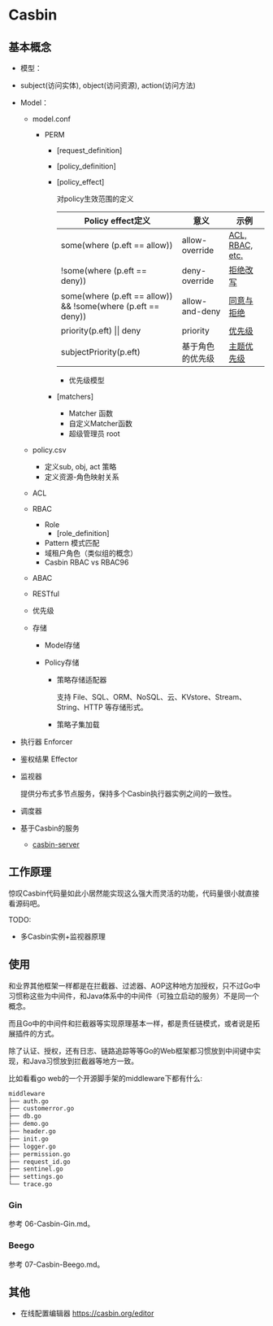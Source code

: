 # Casbin

## 基本概念

+ 模型：
  
+ subject(访问实体), object(访问资源), action(访问方法)
  
+ Model：
  + model.conf

    + PERM

      + [request_definition]

      + [policy_definition]

      + [policy_effect]

        对policy生效范围的定义

        | Policy effect定义                                            | 意义             | 示例                                                         |
        | ------------------------------------------------------------ | ---------------- | ------------------------------------------------------------ |
        | some(where (p.eft == allow))                                 | allow-override   | [ACL, RBAC, etc.](https://casbin.org/zh/docs/supported-models#examples) |
        | !some(where (p.eft == deny))                                 | deny-override    | [拒绝改写](https://casbin.org/zh/docs/supported-models#examples) |
        | some(where (p.eft == allow)) && !some(where (p.eft == deny)) | allow-and-deny   | [同意与拒绝](https://casbin.org/zh/docs/supported-models#examples) |
        | priority(p.eft) \|\| deny                                    | priority         | [优先级](https://casbin.org/zh/docs/supported-models#examples) |
        | subjectPriority(p.eft)                                       | 基于角色的优先级 | [主题优先级](https://casbin.org/zh/docs/supported-models#examples) |

        + 优先级模型

      + [matchers]

        + Matcher 函数
        + 自定义Matcher函数
        + 超级管理员 root

  + policy.csv

    + 定义sub, obj, act 策略
    + 定义资源-角色映射关系

  + ACL

  + RBAC
    + Role
      + [role_definition]
    + Pattern 模式匹配
    + 域租户角色（类似组的概念）
    + Casbin RBAC vs RBAC96
  + ABAC

  + RESTful

  + 优先级

  + 存储

    + Model存储

    + Policy存储

      + 策略存储适配器

        支持 File、SQL、ORM、NoSQL、云、KVstore、Stream、String、HTTP 等存储形式。

      + 策略子集加载

+ 执行器 Enforcer

+ 鉴权结果 Effector

+ 监视器

  提供分布式多节点服务，保持多个Casbin执行器实例之间的一致性。

+ 调度器

+ 基于Casbin的服务
  
  + [casbin-server](https://github.com/casbin/casbin-server)



## 工作原理

惊叹Casbin代码量如此小居然能实现这么强大而灵活的功能，代码量很小就直接看源码吧。

TODO:

+ 多Casbin实例+监视器原理



## 使用

和业界其他框架一样都是在拦截器、过滤器、AOP这种地方加授权，只不过Go中习惯称这些为中间件，和Java体系中的中间件（可独立启动的服务）不是同一个概念。

而且Go中的中间件和拦截器等实现原理基本一样，都是责任链模式，或者说是拓展插件的方式。

除了认证、授权，还有日志、链路追踪等等Go的Web框架都习惯放到中间键中实现，和Java习惯放到拦截器等地方一致。

比如看看go web的一个开源脚手架的middleware下都有什么:

```txt
middleware
├── auth.go
├── customerror.go
├── db.go
├── demo.go
├── header.go
├── init.go
├── logger.go
├── permission.go
├── request_id.go
├── sentinel.go
├── settings.go
└── trace.go
```



### Gin

参考 06-Casbin-Gin.md。

### Beego

参考 07-Casbin-Beego.md。



## 其他

+ 在线配置编辑器 https://casbin.org/editor